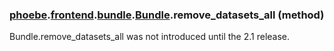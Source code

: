 ### [phoebe](phoebe.md).[frontend](phoebe.frontend.md).[bundle](phoebe.frontend.bundle.md).[Bundle](phoebe.frontend.bundle.Bundle.md).remove_datasets_all (method)

Bundle.remove_datasets_all was not introduced until the 2.1 release.
